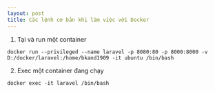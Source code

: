 ```yaml
---
layout: post
title: Các lệnh cơ bản khi làm việc với Docker
---
```


1. Tại và run một container
```
docker run --privileged --name laravel -p 8080:80 -p 8000:8000 -v D:/docker/laravel:/home/bkand1909 -it ubuntu /bin/bash
```

2. Exec một container đang chạy
```
docker exec -it laravel /bin/bash
```
